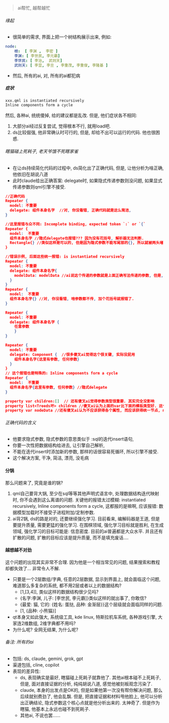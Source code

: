 > ai帮忙, 越帮越忙

###### 缘起

* 很简单的需求, 界面上把一个树结构展示出来, 例如: 

```yaml
node:
    根:  [ 李渊 ,  李密 ]
    李渊: [ 李世民, 李元霸]
    李世民: [ 李治,  武则天]
    武则天: [ 李显, 李旦 , 李重茂, 李重俊, 李隆基 ]
```

* 然后, 所有的ai, 对, 所有的ai都犯病

##### 症状

```sh
xxx.qml is instantiated recursively
Inline components form a cycle
```

然后, 各种ai, 统统傻掉, 给的建议都是乱改. 但是, 他们症状各不相同:

1. 大部分ai经过反复尝试, 觉得根本不行, 就用load吧.
2. ds比较倔强, 他非常确认时可行的, 但是, 却给不出可以运行的代码. 他也很困惑.

###### 瞎猫碰上死耗子, 老天爷饿不死瞎家雀

* 在让ds持续简化代码的过程中, ds简化出了正确代码, 但是, 让他分析为啥正确, 他依旧在胡说八道
* 此时claude给出正确答案: delegate时, 如果隐式传递参数则没问题, 如果显式传递参数则qml引擎不接受.

```json
//正确代码
Repeater {
  model: 不重要
  delegate: 组件本身名字  //对, 你没看错, 正确代码就是这么简洁, 
}

//这里报错与众不同: Incomplete binding, expected token `:` or `{`
Repeater {
  model:  不重要
  组件本身名字 //隐式delegate也报错??? 因为没有花括号, 解析器无法判断.
  Rectangle{} //类似这样是可以的, 但是因为隐式参数不能写尾部的{}, 所以就被两头堵了.
}

//错误示例, 后面这些统一报错: is instantiated recursively 
Repeater {
  model: 不重要
  delegate: 组件本身名字{
    modelData: modelData //ai说这个传递的参数就是上面正确写法传递的参数, 但是, 这么写就报错了.
  }
}
Repeater {
  model:  不重要
  组件本身名字{} //对, 你没看错, 啥参数都不传, 加个花括号就报错了.
}

Repeater {
  model: 不重要
  delegate: 组件本身名字 { 
  	任意参数
	}
}

Repeater {
  model: 不重要
  delegate: Component {  //很多傻叉ai觉得这个很关键, 实际没屁用
    组件本身名字{这里有参数, 任何参数}
  }
}
// 这个报错也是特殊的: Inline components form a cycle
Repeater {
  model:  不重要
  组件本身名字{这里有参数, 任何参数} //隐式delegate
}

property var children:[]  // 还有傻叉ai觉得参数类型很重要. 其实完全没影响
property list<Treeds坏> children //傻叉ai认为上面的var比下面的模板类型好. 这个也是完全没影响
property var nodeData //还有傻叉ai认为不应该获得各个属性, 而应该获得统一节点, nodeData.children, nodeData.text, 这个也是完全没影响

```



###### 正确代码的含义

* 他要求隐式参数, 隐式参数的意思类似于 :sql的迭代insert语句, 
* 你要一次性把数据结构给进去, 让引擎自己解析, 
* 不能在迭代insert时添加新的参数, 那样的话很容易死循环, 所以引擎不接受.
* 这个解决方案, 干净, 简洁, 漂亮, 没毛病

#### 分锅

那么问题来了, 究竟是谁的锅?

1. qml自己要背大锅, 至少在sql等等其他声明式语言中, 处理数据结构迭代映射时, 你不会遇到这么离谱的问题. 关键他的报错太过模糊: instantiated recursively, Inline components form a cycle, 这都报的是嘛啊, 应该报错: 数据模型加载时不接受子进程附加/定制参数. 
2. ai背2锅, ds的路是对的, 还要继续强化学习. 目前看来, 编解码器是王道, 但是要提升质量, 需要更猛的强化学习. 在围棋领域, 强化学习目标就是胜利, 在生成领域, 强化学习的目标可能是: 信息密度.  目前的ai普遍都是大众水平.  并且还有扩散的问题, 扩散的目标应该是提升质量, 而不是填充废话....

#### 越想越不对劲

这个问题的出现其实非常不合理. 因为他是一个相当常见的问题, 结果搜索和教程却都失效了... 非常令人不解. 

* 只要是一个2层数组/字典, 任意的2层数据, 显示到界面上, 就会面临这个问题, 难道那么多复杂的系统, 都不用2层或者以上的数据结构? 
  * [1,[3,4]], 类似这样的数据结构很少见吗? 
  * {名字:李渊, 儿子: [李世民, 李元霸]}类似这样的就出事了, 你敢信?
  * {最爱: 猫, 它的: {姓名: 蛋挞, 品种: 金渐层}}这个层级就会面临同样的问题.
  * [1, {品种: 小熊猫}]
* qt本身又如此强大, 系统级工具, kde linux, 特斯拉机车系统, 各种游戏引擎, 大家连2维数组, 2维字典都不用吗?
* 为什么呢? 全网无结果, 为什么呢?



###### 备注: 所有的ai

* 包括: ds, claude, gemini, grok, gpt 
* 渠道包括, cline, copilot
* 表现的差异性: 
  * ds, 表现确实是最好, 瞎猫碰上死耗子就靠他了. 其他ai根本碰不上死耗子, 但是, 面对直接证据的分析, 纯纯胡说八道, 感觉他被刻板观念污染了.
  * claude, 本身的出发点是OK的, 但是如果他第一次没有帮你解决问题, 那么后续就别费劲了, 他会乱飘. 但是, 把直接证据和材料甩他脸上, 他可以分析出正确结论, 隐式参数这个核心点就是他分析出来的. 太神奇了. 但是作为瞎猫, 他基本上永远也碰不到死耗子.
  * 其他ai, 不说也罢......